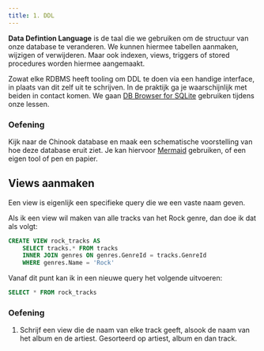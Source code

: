 ```yaml
---
title: 1. DDL
---
```


**Data Defintion Language** is de taal die we gebruiken om de structuur van onze database te veranderen. We kunnen hiermee tabellen aanmaken, wijzigen of verwijderen. Maar ook indexen, views, triggers of stored procedures worden hiermee aangemaakt.

Zowat elke RDBMS heeft tooling om DDL te doen via een handige interface, in plaats van dit zelf uit te schrijven. In de praktijk ga je waarschijnlijk met beiden in contact komen. We gaan [DB Browser for SQLite](https://sqlitebrowser.org/dl/) gebruiken tijdens onze lessen. 

### Oefening

Kijk naar de Chinook database en maak een schematische voorstelling van hoe deze database eruit ziet. Je kan hiervoor [Mermaid](https://mermaid.live/) gebruiken, of een eigen tool of pen en papier.

## Views aanmaken

Een view is eigenlijk een specifieke query die we een vaste naam geven. 

Als ik een view wil maken van alle tracks van het Rock genre, dan doe ik dat als volgt:

```sql
CREATE VIEW rock_tracks AS
    SELECT tracks.* FROM tracks
    INNER JOIN genres ON genres.GenreId = tracks.GenreId
    WHERE genres.Name = 'Rock'
```

Vanaf dit punt kan ik in een nieuwe query het volgende uitvoeren:

```sql
SELECT * FROM rock_tracks
```

### Oefening

1. Schrijf een view die de naam van elke track geeft, alsook de naam van het album en de artiest. Gesorteerd op artiest, album en dan track.